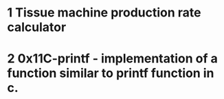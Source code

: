 # 1 Tissue machine production rate calculator

# 2 0x11C-printf - implementation of a function similar to printf function in c.
